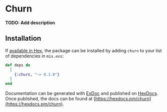 # Churn

**TODO: Add description**

## Installation

If [available in Hex](https://hex.pm/docs/publish), the package can be installed
by adding `churn` to your list of dependencies in `mix.exs`:

```elixir
def deps do
  [
    {:churn, "~> 0.1.0"}
  ]
end
```

Documentation can be generated with [ExDoc](https://github.com/elixir-lang/ex_doc)
and published on [HexDocs](https://hexdocs.pm). Once published, the docs can
be found at [https://hexdocs.pm/churn](https://hexdocs.pm/churn).

